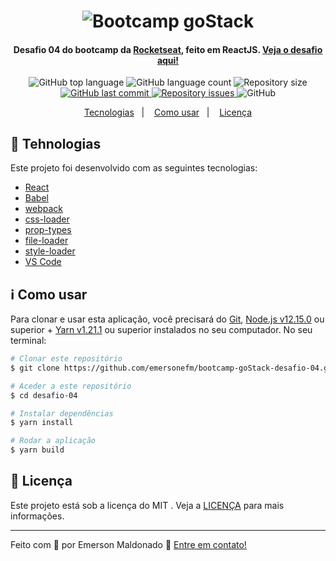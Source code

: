 <h1 align="center">
    <img alt="Bootcamp goStack" src="https://camo.githubusercontent.com/8c13dc2618dbd7f76d1d574350b98fdee1335ce5/68747470733a2f2f726f636b6574736561742d63646e2e73332d73612d656173742d312e616d617a6f6e6177732e636f6d2f626f6f7463616d702d6865616465722e706e67">
</h1>

<h4 align="center">
  Desafio 04 do bootcamp da <a href="https://rocketseat.com.br/">Rocketseat</a>, feito em ReactJS.
  <a href="https://github.com/Rocketseat/bootcamp-gostack-desafio-04">Veja o desafio aqui!</a>
</h4>
<p align="center">
  <img alt="GitHub top language" src="https://img.shields.io/github/languages/top/emersonefm/bootcamp-goStack-desafio-04.svg">
  
  <img alt="GitHub language count" src="https://img.shields.io/github/languages/count/emersonefm/bootcamp-goStack-desafio-04.svg">
   
  <img alt="Repository size" src="https://img.shields.io/github/repo-size/emersonefm/bootcamp-goStack-desafio-04.svg">
  <a href="https://github.com/emersonefm/bootcamp-goStack-desafio-04/commits/master">
    <img alt="GitHub last commit" src="https://img.shields.io/github/last-commit/emersonefm/bootcamp-goStack-desafio-04.svg">
  </a>
  
  <a href="https://github.com/emersonefm/bootcamp-goStack-desafio-04/issues">
    <img alt="Repository issues" src="https://img.shields.io/github/issues/emersonefm/bootcamp-goStack-desafio-04.svg">
  </a>
  
  <img alt="GitHub" src="https://img.shields.io/github/license/emersonefm/bootcamp-goStack-desafio-04.svg"> 
</p>

<p align="center">
  <a href="#rocket-tecnologias">Tecnologias</a>&nbsp;&nbsp;&nbsp;|&nbsp;&nbsp;&nbsp;
  <a href="#information_source-como-usar">Como usar</a>&nbsp;&nbsp;&nbsp;|&nbsp;&nbsp;&nbsp;
  <a href="#memo-licença">Licença</a>
</p>

## :rocket: Tehnologias

Este projeto foi desenvolvido com as seguintes tecnologias:

- [React](https://reactjs.org/)
- [Babel](https://babeljs.io/)
- [webpack](https://webpack.js.org/)
- [css-loader](https://github.com/webpack-contrib/css-loader)
- [prop-types](https://github.com/facebook/prop-types)
- [file-loader](https://github.com/webpack-contrib/file-loader)
- [style-loader](https://github.com/webpack-contrib/style-loader)
- [VS Code][vc]

## :information_source: Como usar

Para clonar e usar esta aplicação, você precisará do [Git](https://git-scm.com), [Node.js v12.15.0][nodejs] ou superior + [Yarn v1.21.1][yarn] ou superior instalados no seu computador. No seu terminal:

```bash
# Clonar este repositório
$ git clone https://github.com/emersonefm/bootcamp-goStack-desafio-04.git desafio-04

# Aceder a este repositório
$ cd desafio-04

# Instalar dependências
$ yarn install

# Rodar a aplicação
$ yarn build
```

## :memo: Licença

Este projeto está sob a licença do MIT . Veja a [LICENÇA](https://github.com/emersonefm/bootcamp-goStack-desafio-04/blob/master/LICENSE) para mais informações.

---

Feito com 💙 por Emerson Maldonado :wave: [Entre em contato!](https://www.linkedin.com/in/emerson-maldonado-baba3968/)

[nodejs]: https://nodejs.org/
[yarn]: https://yarnpkg.com/
[vc]: https://code.visualstudio.com/
